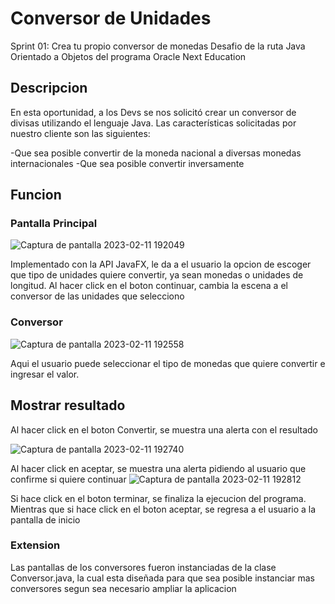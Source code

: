 # Conversor de Unidades
Sprint 01: Crea tu propio conversor de monedas
Desafio de la ruta Java Orientado a Objetos del programa Oracle Next Education

## Descripcion 
En esta oportunidad, a los Devs se nos solicitó crear un conversor de divisas utilizando el lenguaje
Java. Las características solicitadas por nuestro cliente son las siguientes:

-Que sea posible convertir de la moneda nacional a diversas monedas internacionales
-Que sea posible convertir inversamente


## Funcion

### Pantalla Principal

![Captura de pantalla 2023-02-11 192049](https://user-images.githubusercontent.com/106214586/218288100-10d60c69-ba49-4f89-8c42-2c50b5b16763.png)

Implementado con la API JavaFX, le da a el usuario la opcion de escoger que tipo de unidades quiere
convertir, ya sean monedas o unidades de longitud.
Al hacer click en el boton continuar, cambia la escena a el conversor de las unidades que selecciono

### Conversor
![Captura de pantalla 2023-02-11 192558](https://user-images.githubusercontent.com/106214586/218288161-921b779f-28f5-43b9-ade1-f5e98854d2d3.png)

Aqui el usuario puede seleccionar el tipo de monedas que quiere convertir e ingresar el valor.

## Mostrar resultado
Al hacer click en el boton Convertir, se muestra una alerta con el resultado

![Captura de pantalla 2023-02-11 192740](https://user-images.githubusercontent.com/106214586/218288192-59cacec6-f8a8-4342-a533-d7ae85e5bafc.png)

Al hacer click en aceptar, se muestra una alerta pidiendo al usuario que confirme si quiere continuar
![Captura de pantalla 2023-02-11 192812](https://user-images.githubusercontent.com/106214586/218288218-6bbba9a2-9af1-4c09-826d-29d18fd322ee.png)

Si hace click en el boton terminar, se finaliza la ejecucion del programa. Mientras que si hace
click en el boton aceptar, se regresa a el usuario a la pantalla de inicio

### Extension
Las pantallas de los conversores fueron instanciadas de la clase Conversor.java, la cual esta
diseñada para que sea posible instanciar mas conversores segun sea necesario ampliar la aplicacion




